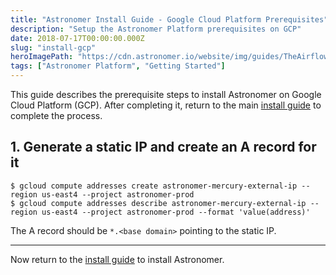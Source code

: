 ```yaml
---
title: "Astronomer Install Guide - Google Cloud Platform Prerequisites"
description: "Setup the Astronomer Platform prerequisites on GCP"
date: 2018-07-17T00:00:00.000Z
slug: "install-gcp"
heroImagePath: "https://cdn.astronomer.io/website/img/guides/TheAirflowUI_preview.png"
tags: ["Astronomer Platform", "Getting Started"]
---
```


This guide describes the prerequisite steps to install Astronomer on Google Cloud Platform (GCP).  After completing it, return to the main [install guide](https://www.astronomer.io/guides/install) to complete the process.

## 1. Generate a static IP and create an A record for it

```shell
$ gcloud compute addresses create astronomer-mercury-external-ip --region us-east4 --project astronomer-prod
$ gcloud compute addresses describe astronomer-mercury-external-ip --region us-east4 --project astronomer-prod --format 'value(address)'
```

The A record should be `*.<base domain>` pointing to the static IP.

---

Now return to the [install guide](https://www.astronomer.io/guides/install) to install Astronomer.
